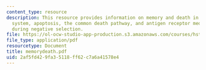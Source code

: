 ```yaml
---
content_type: resource
description: This resource provides information on memory and death in the immune
  system, apoptosis, the common death pathway, and antigen receptor mediated apoptosis
  during negative selection.
file: https://ol-ocw-studio-app-production.s3.amazonaws.com/courses/hst-176-cellular-and-molecular-immunology-fall-2005/2af5fd429fa35118ff62c7a6a41578e4_memorydeath.pdf
file_type: application/pdf
resourcetype: Document
title: memorydeath.pdf
uid: 2af5fd42-9fa3-5118-ff62-c7a6a41578e4
---
```

